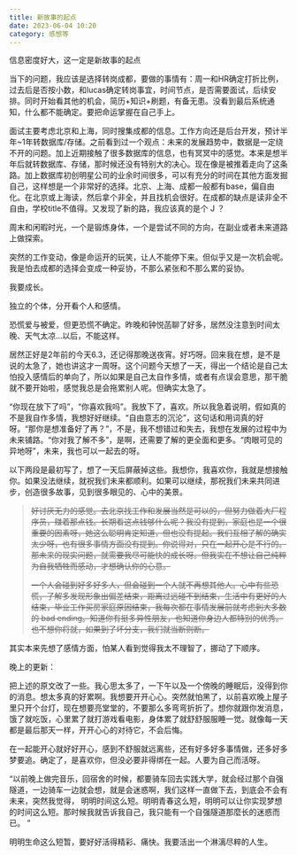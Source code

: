 ```yaml
---
title: 新故事的起点
date: 2023-06-04 10:20
category: 感想等
---
```


信息密度好大，这一定是新故事的起点

<!--more-->

当下的问题，我应该是选择转岗成都，要做的事情有：周一和HR确定打折比例，过去后是否按小数，和lucas确定转岗事宜，时间节点，是否需要面试，后续安排。同时开始看其他的机会，简历+知识+刷题，有备无患。没看到最后系统通知，什么都不能确定。要把命运掌握在自己手上。

面试主要考虑北京和上海，同时搜集成都的信息。工作方向还是后台开发，预计半年~1年转数据库/存储。之前看到过一个观点：未来的发展趋势中，数据是一定绕不开的问题。加上近期接触了很多数据库的信息，也有冥冥中的感觉。本来是想半年后就转数据库、存储，那时候还没有特别大的决心。现在像是被推着走向了这条路。加上数据库初创明星公司的业余时间很多，可以有充分的时间在其他方面发掘自己，这样想是一个非常好的选择。北京、上海、成都一般都有base，偏自由化。在北京或上海读，然后拿个非全，并且找机会很好。在成都的缺点是读非全不自由，学校title不值得。又发现了新的路，我应该真的是个 J ？

周末和闲暇时光，一个是锻炼身体，一个是尝试不同的方向，在副业或者未来道路上做探索。

突然的工作变动，像是命运开的玩笑，让人不能停下来。但似乎又是一次机会呢。我是怕去成都的选择会变成一种妥协，不那么紧张和不那么累的妥协。

我要成长。

独立的个体，分开看个人和感情。

恐慌爱与被爱，但更恐慌不确定。昨晚和钟悦菡聊了好多，居然没注意到时间太晚、天气太凉...以后，不能这样。

居然正好是2年前的今天6.3，还记得那晚送夜宵。好巧呀。回来我在想，是不是说的太急了，她也讲这才一周呀。这个问题今天想了一天，得出一个结论是自己太怕投入感情后的单向了，所以如果是自己太自作多情，或者有点误会意思，那干脆就不要开始啦，感觉我总是会拖累别人呢。但确实太急了。

“你现在放下了吗”，“你喜欢我吗”。我放下了，喜欢。所以我急着说明，假如真的不是我自作多情，我想好好继续。“自由意志的沉沦”，这句话和用词真的好呀。“那你是想准备好了再？”，不是，我不想错过和失去，我想在发展的过程中为未来铺路。“你对我了解不多”，是啊，还需要了解的更全面和更多。“肉眼可见的异地呀”，未来，我也可以一起去的呀。

以下两段是最初写了，想了一天后屏蔽掉这些。我想你，我喜欢你，我就是想接触你。如果没法继续，就祝我们未来都顺利。如果可以继续，那祝我们未来共同进步，创造很多故事，见到很多眼见的、心中的美景。

>~~好讨厌无力的感觉。去北京找工作和发展当然是可以的，但努力做着大厂程序员，赚着那点钱。长期看这点钱够什么呢？我没有提到，家庭也是一个很重要的因素呀，她这么聪明肯定知道，但也没有提起。我们互相了解的确实太少呀，也有很多事情方面没有提到。你说得对，只在一起开心是不行的。那未来的现实问题，就需要我尽可能快的成长呀。但我实在不想让自己纯粹为自我牺牲而感动，才想确认你的心意。~~
>
>~~一个人会碰到好多好多人，但会碰到一个人就不再想其他人。心中有些恐慌，了解多发现形象出偏差结束，距离过远碰不到结束，生活中有更好的人结束，毕业工作买房家庭原因结束，我每次都在事情发展前就考虑到大多数的 bad ending。知道你有挺多异性朋友，也知道你身边人都特别的优秀。也不想你将就，如果到了坏分支，我们就当断则断。~~
>

其实本来先想了感情方面，怕某人看到觉得我太不理智了，挪动了下顺序。

晚上的更新：

把上述的原文改了一些。我心思太多了，一下午以及一个傍晚的睡眠后，没得到你的消息。想太多真的好累啊。我想要开开心心。突然就怕黑了，以前喜欢晚上屋子里只开个台灯，现在想要亮堂堂的，不要那么多弯弯折折了。想你就跟你发消息，饿了就吃饭，心里累了就打游戏看电影，身体累了就舒舒服服睡一觉。就像每一天都是最后那天一样，开开心心的对待它，不会后悔。

在一起能开心就好好开心，感到不舒服就远离些，还有好多好多事情做，还多好多梦要追。确定了，是喜欢你，但没必要非得绑在一起。人要为自己而活呀。

“以前晚上做完音乐，回宿舍的时候，都要骑车回去实践大学，就会经过那个自强隧道，一边骑车一边就会想，就是会迷惑啊，我们这样一直做下去，到底会不会有未来，突然我觉得， 明明时间这么短。明明青春这么短，明明可以让你实现梦想的时间这么短。那时候我就告诉我自己，我只能有一个自强隧道那麼长的迷惑而已。 ”

明明生命这么短暂，要好好活得精彩、痛快。我要活出一个淋漓尽粹的人生。
